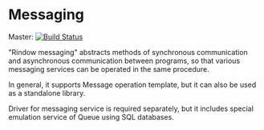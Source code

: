 Messaging 
=========

Master: [![Build Status](https://travis-ci.com/rindow/rindow-messaging.png?branch=master)](https://travis-ci.com/rindow/rindow-messaging)

"Rindow messaging" abstracts methods of synchronous communication and asynchronous communication between programs, so that various messaging services can be operated in the same procedure.

In general, it supports Message operation template, but it can also be used as a standalone library.

Driver for messaging service is required separately, but it includes special emulation service of Queue using SQL databases.

